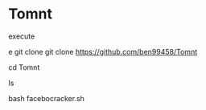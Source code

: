 # Tomnt

execute

e
git clone git clone https://github.com/ben99458/Tomnt



cd Tomnt




ls

bash facebocracker.sh
